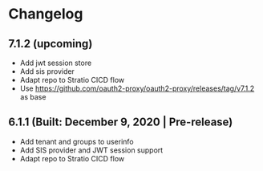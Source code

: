 # Changelog

## 7.1.2 (upcoming)

* Add jwt session store
* Add sis provider
* Adapt repo to Stratio CICD flow
* Use https://github.com/oauth2-proxy/oauth2-proxy/releases/tag/v7.1.2 as base

## 6.1.1 (Built: December 9, 2020 | Pre-release)

* Add tenant and groups to userinfo
* Add SIS provider and JWT session support
* Adapt repo to Stratio CICD flow 
